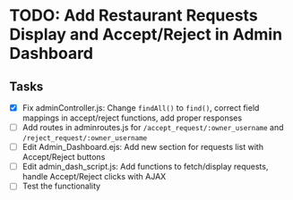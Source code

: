 # TODO: Add Restaurant Requests Display and Accept/Reject in Admin Dashboard

## Tasks
- [x] Fix adminController.js: Change `findAll()` to `find()`, correct field mappings in accept/reject functions, add proper responses
- [ ] Add routes in adminroutes.js for `/accept_request/:owner_username` and `/reject_request/:owner_username`
- [ ] Edit Admin_Dashboard.ejs: Add new section for requests list with Accept/Reject buttons
- [ ] Edit admin_dash_script.js: Add functions to fetch/display requests, handle Accept/Reject clicks with AJAX
- [ ] Test the functionality
